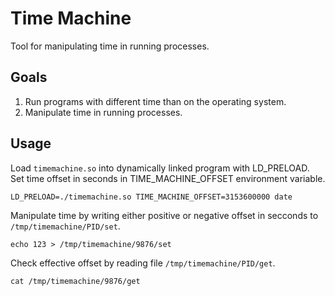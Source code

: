 # Time Machine 

Tool for manipulating time in running processes.

## Goals

1. Run programs with different time than on the operating system.
2. Manipulate time in running processes.

## Usage

Load `timemachine.so` into dynamically linked program with LD_PRELOAD. Set time offset in seconds in TIME_MACHINE_OFFSET environment variable.

	LD_PRELOAD=./timemachine.so TIME_MACHINE_OFFSET=3153600000 date

Manipulate time by writing either positive or negative offset in secconds to `/tmp/timemachine/PID/set`.

	echo 123 > /tmp/timemachine/9876/set

Check effective offset by reading file `/tmp/timemachine/PID/get`.

	cat /tmp/timemachine/9876/get
